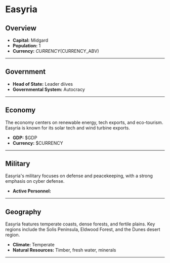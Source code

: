 # Easyria

## Overview

- **Capital:** Midgard
- **Population:** 1
- **Currency:** $CURRENCY ($CURRENCY_ABV)

---

## Government

- **Head of State:** Leader diives
- **Governmental System:** Autocracy

---

## Economy
The economy centers on renewable energy, tech exports, and eco-tourism. Easyria is known for its solar tech and wind turbine exports.

- **GDP:** $GDP
- **Currency:** $CURRENCY

---

## Military
Easyria's military focuses on defense and peacekeeping, with a strong emphasis on cyber defense.

- **Active Personnel:** 

---

## Geography
Easyria features temperate coasts, dense forests, and fertile plains. Key regions include the Solis Peninsula, Eldwood Forest, and the Dunes desert region.

- **Climate:** Temperate
- **Natural Resources:** Timber, fresh water, minerals

---